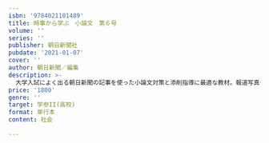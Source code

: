 ```yaml
---
isbn: '9784021101489'
title: 時事から学ぶ　小論文　第６号
volume: ''
series: ''
publisher: 朝日新聞社
pubdate: '2021-01-07'
cover: ''
author: 朝日新聞／編集
description: >-
  大学入試によく出る朝日新聞の記事を使った小論文対策と添削指導に最適な教材。報道写真や図表を使った解説コーナーをはじめ、社説や天声人語を読み解く記述・論述問題で、自分の意見が論理的に書けるようになる。今回は「社会編」で、テーマは「進む少子高齢化と社会保障」。
price: '1800'
genre: ''
target: 学参II(高校)
format: 単行本
content: 社会

---
```

